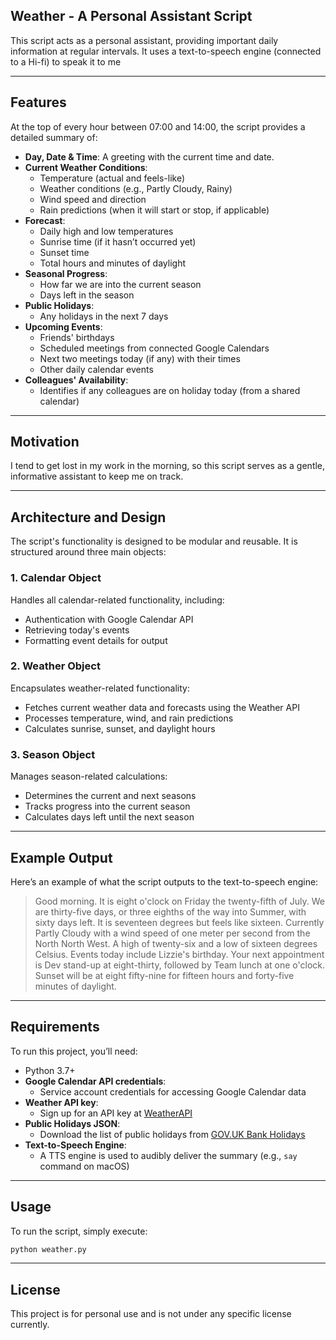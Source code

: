 ## Weather - A Personal Assistant Script

This script acts as a personal assistant, providing important daily information at regular intervals.
It uses a text-to-speech engine (connected to a Hi-fi) to speak it to me

---

## Features

At the top of every hour between 07:00 and 14:00, the script provides a detailed summary of:

- **Day, Date & Time**: A greeting with the current time and date.
- **Current Weather Conditions**:
  - Temperature (actual and feels-like)
  - Weather conditions (e.g., Partly Cloudy, Rainy)
  - Wind speed and direction
  - Rain predictions (when it will start or stop, if applicable)
- **Forecast**:
  - Daily high and low temperatures
  - Sunrise time (if it hasn’t occurred yet)
  - Sunset time
  - Total hours and minutes of daylight
- **Seasonal Progress**:
  - How far we are into the current season
  - Days left in the season
- **Public Holidays**:
  - Any holidays in the next 7 days
- **Upcoming Events**:
  - Friends' birthdays
  - Scheduled meetings from connected Google Calendars
  - Next two meetings today (if any) with their times
  - Other daily calendar events
- **Colleagues' Availability**:
  - Identifies if any colleagues are on holiday today (from a shared calendar)

---

## Motivation

I tend to get lost in my work in the morning, so this script serves as a gentle, informative assistant to keep me on track.

---

## Architecture and Design

The script's functionality is designed to be modular and reusable. It is structured around three main objects:

### 1. **Calendar Object**
Handles all calendar-related functionality, including:
- Authentication with Google Calendar API
- Retrieving today's events
- Formatting event details for output

### 2. **Weather Object**
Encapsulates weather-related functionality:
- Fetches current weather data and forecasts using the Weather API
- Processes temperature, wind, and rain predictions
- Calculates sunrise, sunset, and daylight hours

### 3. **Season Object**
Manages season-related calculations:
- Determines the current and next seasons
- Tracks progress into the current season
- Calculates days left until the next season

---

## Example Output

Here’s an example of what the script outputs to the text-to-speech engine:

> Good morning.
> It is eight o'clock on Friday the twenty-fifth of July.
> We are thirty-five days, or three eighths of the way into Summer, with sixty days left.
> It is seventeen degrees but feels like sixteen.
> Currently Partly Cloudy with a wind speed of one meter per second from the North North West.
> A high of twenty-six and a low of sixteen degrees Celsius.
> Events today include Lizzie's birthday.
> Your next appointment is Dev stand-up at eight-thirty, followed by Team lunch at one o'clock.
> Sunset will be at eight fifty-nine for fifteen hours and forty-five minutes of daylight.

---

## Requirements

To run this project, you’ll need:

- Python 3.7+
- **Google Calendar API credentials**:
  - Service account credentials for accessing Google Calendar data
- **Weather API key**:
  - Sign up for an API key at [WeatherAPI](https://www.weatherapi.com/)
- **Public Holidays JSON**:
  - Download the list of public holidays from [GOV.UK Bank Holidays](https://www.gov.uk/bank-holidays.json)
- **Text-to-Speech Engine**:
  - A TTS engine is used to audibly deliver the summary (e.g., `say` command on macOS)

---

## Usage

To run the script, simply execute:
```bash
python weather.py
```

---

## License

This project is for personal use and is not under any specific license currently.

